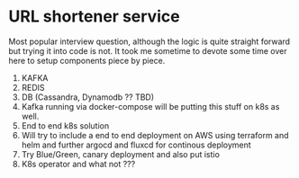 # URL shortener service
Most popular interview question, although the logic is quite straight forward but trying it into code is not.
It took me sometime to devote some time over here to setup components piece by piece.

1. KAFKA
2. REDIS
3. DB (Cassandra, Dynamodb ?? TBD)
4. Kafka running via docker-compose will be putting this stuff on k8s as well.
5. End to end k8s solution
6. Will try to include a end to end deployment on AWS using terraform and helm and further argocd and fluxcd for continous deployment
7. Try Blue/Green, canary deployment and also put istio
8. K8s operator and what not ???
